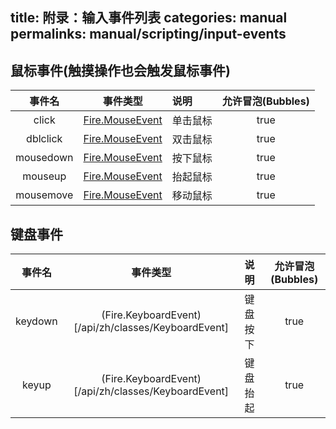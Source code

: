 title: 附录：输入事件列表
categories: manual
permalinks: manual/scripting/input-events
---

## 鼠标事件(触摸操作也会触发鼠标事件)

事件名 | 事件类型 | 说明 | 允许冒泡(Bubbles)
:---:|:---:|:--- |:---:
click | [Fire.MouseEvent](/api/zh/classes/MouseEvent) | 单击鼠标 | true
dblclick | [Fire.MouseEvent](/api/zh/classes/MouseEvent) | 双击鼠标 | true
mousedown | [Fire.MouseEvent](/api/zh/classes/MouseEvent) | 按下鼠标 | true
mouseup | [Fire.MouseEvent](/api/zh/classes/MouseEvent) | 抬起鼠标 | true
mousemove | [Fire.MouseEvent](/api/zh/classes/MouseEvent) | 移动鼠标 | true

## 键盘事件

事件名 | 事件类型 | 说明 | 允许冒泡(Bubbles)
:---:|:---:|:--- |:---:
keydown | (Fire.KeyboardEvent)[/api/zh/classes/KeyboardEvent] | 键盘按下 | true
keyup | (Fire.KeyboardEvent)[/api/zh/classes/KeyboardEvent] | 键盘抬起 | true
